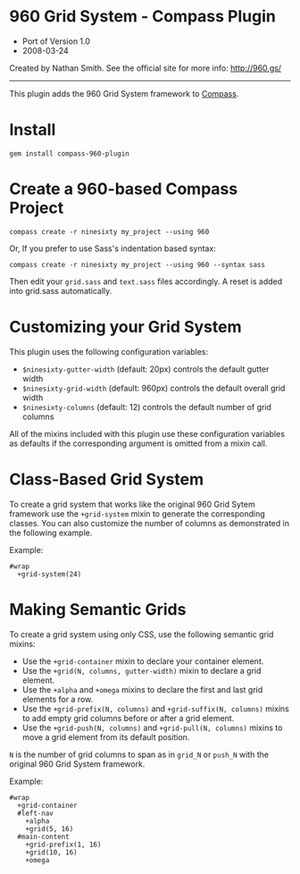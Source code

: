 960 Grid System - Compass Plugin
================================

* Port of Version 1.0
* 2008-03-24

Created by Nathan Smith. See the official site for more info: <http://960.gs/>

---------

This plugin adds the 960 Grid System framework to [Compass](http://compass-style.org/).

Install
=======

    gem install compass-960-plugin

Create a 960-based Compass Project
==================================

    compass create -r ninesixty my_project --using 960

Or, If you prefer to use Sass's indentation based syntax:

    compass create -r ninesixty my_project --using 960 --syntax sass

Then edit your `grid.sass` and `text.sass` files accordingly. A reset is added into grid.sass automatically.

Customizing your Grid System
============================

This plugin uses the following configuration variables:

* `$ninesixty-gutter-width` (default: 20px) controls the default gutter width
* `$ninesixty-grid-width` (default: 960px) controls the default overall grid width
* `$ninesixty-columns` (default: 12) controls the default number of grid columns

All of the mixins included with this plugin use these configuration variables
as defaults if the corresponding argument is omitted from a mixin call.

Class-Based Grid System
=======================

To create a grid system that works like the original 960 Grid Sytem framework
use the `+grid-system` mixin to generate the corresponding classes. You can
also customize the number of columns as demonstrated in the following example.

Example:

    #wrap
      +grid-system(24)

Making Semantic Grids
=====================

To create a grid system using only CSS, use the following semantic grid mixins:

* Use the `+grid-container` mixin to declare your container element.
* Use the `+grid(N, columns, gutter-width)` mixin to declare a grid element.
* Use the `+alpha` and `+omega` mixins to declare the first and last grid elements for a row.
* Use the `+grid-prefix(N, columns)` and `+grid-suffix(N, columns)` mixins to add empty grid columns before or after a grid element.
* Use the `+grid-push(N, columns)` and `+grid-pull(N, columns)` mixins to move a grid element from its default position.

`N` is the number of grid columns to span as in `grid_N` or `push_N` with the original 960 Grid System framework.

Example:

    #wrap
      +grid-container
      #left-nav
        +alpha
        +grid(5, 16)
      #main-content
        +grid-prefix(1, 16)
        +grid(10, 16)
        +omega

